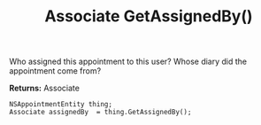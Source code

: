 ﻿---
uid: crmscript_ref_NSAppointmentEntity_GetAssignedBy
title: Associate GetAssignedBy()
intellisense: NSAppointmentEntity.GetAssignedBy
keywords: NSAppointmentEntity, GetAssignedBy
so.topic: reference
---

Who assigned this appointment to this user? Whose diary did the appointment come from?

**Returns:** Associate


```crmscript
NSAppointmentEntity thing;
Associate assignedBy  = thing.GetAssignedBy();
```


